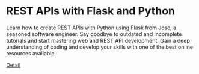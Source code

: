 # REST APIs with Flask and Python

Learn how to create REST APIs with Python using Flask from Jose, a seasoned software engineer. Say goodbye to outdated and incomplete tutorials and start mastering web and REST API development. Gain a deep understanding of coding and develop your skills with one of the best online resources available. 

[Detail](https://eduitfree.com/courses/rest-apis-with-flask-and-python)